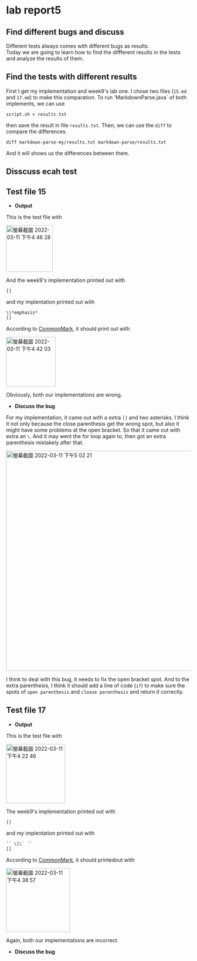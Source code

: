 # lab report5
## Find different bugs and discuss

Different tests always comes with different bugs as results.\
Today we are going to learn how to find the diffferent results in the tests and analyze the results of them.

## Find the tests with different results

First I get my implementation and week9's lab one. I chose two files (`15.md` and `17.md`) to make this comparation. To run 'MarkdownParse.java` of both implements, we can use
```
script.sh > results.txt
```
then save the result in file `results.txt`. Then, we can use the `diff` to compare the differences. 
```
diff markdown-parse-my/results.txt markdown-parse/results.txt 
```
And it will shows us the differences between them.

## Disscuss ecah test

## Test file 15
* **Output**

This is the test file with

<img width="127" alt="螢幕截圖 2022-03-11 下午4 46 28" src="https://user-images.githubusercontent.com/97696711/157996285-47cd64b5-5a5f-430d-babc-2c413f59c3c2.png">

And the week9's implementation printed out with 

```
[]
```

and my implentation printed out with 

```
\\*emphasis*
[]
```

According to [CommonMark](https://spec.commonmark.org/dingus/), it should print out with

<img width="135" alt="螢幕截圖 2022-03-11 下午4 42 03" src="https://user-images.githubusercontent.com/97696711/157996013-2e94d4ce-af2e-49b5-affd-3f7ce6dc604d.png">


Obviously, both our implementations are wrong.

* **Discuss the bug**

For my implementation, it came out with a extra `[]` and two asterisks. I think it not only because the close parenthesis get the wrong spot, but also it might have some problems at the open bracket. So that it came out with extra an `\`. And it may went the for loop again to, then got an extra parenthesis mistakely after that.

<img width="600" alt="螢幕截圖 2022-03-11 下午5 02 21" src="https://user-images.githubusercontent.com/97696711/157997062-d0d194a4-1db4-40eb-9b2a-7c02673b94a1.png">

I think to deal with this bug, it needs to fix the open bracket spot. And to the extra parenthesis, I think it should add a line of code (`if`) to make sure the spots of `open parenthesis` and `cloase parenthesis` and return it correctly.


## Test file 17
* **Output**

This is the test file with

<img width="161" alt="螢幕截圖 2022-03-11 下午4 22 46" src="https://user-images.githubusercontent.com/97696711/157995080-e9c8f619-89f7-43da-b54c-5e48cad3c687.png">

The week9's implementation printed out with 

```
[]
```

and my implentation printed out with 

```
`` \[\` ``
[]
```

According to [CommonMark](https://spec.commonmark.org/dingus/), it should printedout with


<img width="174" alt="螢幕截圖 2022-03-11 下午4 38 57" src="https://user-images.githubusercontent.com/97696711/157995867-dc3e57aa-b049-490d-8674-5387251caaad.png">

Again, both our implementations are incorrect.

* **Discuss the bug**



